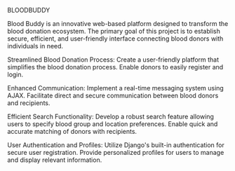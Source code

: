 BLOODBUDDY

Blood Buddy is an innovative web-based platform designed to transform the blood donation ecosystem.
The primary goal of this project is to establish secure, efficient, and user-friendly interface connecting blood donors with individuals in need. 


Streamlined Blood Donation Process:
 	Create a user-friendly platform that simplifies the blood donation process.
 	Enable donors to easily register and login.
  
Enhanced Communication:
 	Implement a real-time messaging system using AJAX.
 	Facilitate direct and secure communication between blood donors and recipients.
  
Efficient Search Functionality:
 	Develop a robust search feature allowing users to specify blood group and location preferences.
 	Enable quick and accurate matching of donors with recipients.
  
User Authentication and Profiles:
 	Utilize Django's built-in authentication for secure user registration.
 	Provide personalized profiles for users to manage and display relevant information.

